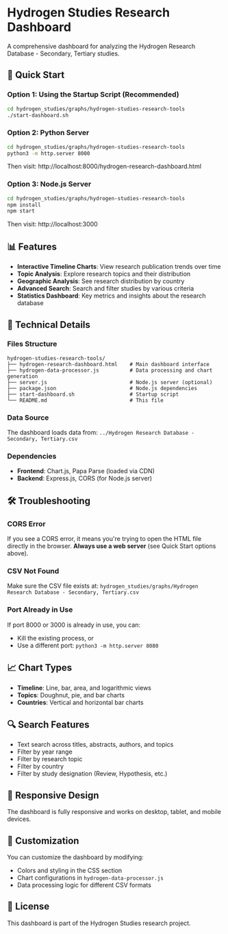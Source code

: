 # Hydrogen Studies Research Dashboard

A comprehensive dashboard for analyzing the Hydrogen Research Database - Secondary, Tertiary studies.

## 🚀 Quick Start

### Option 1: Using the Startup Script (Recommended)
```bash
cd hydrogen_studies/graphs/hydrogen-studies-research-tools
./start-dashboard.sh
```

### Option 2: Python Server
```bash
cd hydrogen_studies/graphs/hydrogen-studies-research-tools
python3 -m http.server 8000
```
Then visit: http://localhost:8000/hydrogen-research-dashboard.html

### Option 3: Node.js Server
```bash
cd hydrogen_studies/graphs/hydrogen-studies-research-tools
npm install
npm start
```
Then visit: http://localhost:3000

## 📊 Features

- **Interactive Timeline Charts**: View research publication trends over time
- **Topic Analysis**: Explore research topics and their distribution
- **Geographic Analysis**: See research distribution by country
- **Advanced Search**: Search and filter studies by various criteria
- **Statistics Dashboard**: Key metrics and insights about the research database

## 🔧 Technical Details

### Files Structure
```
hydrogen-studies-research-tools/
├── hydrogen-research-dashboard.html    # Main dashboard interface
├── hydrogen-data-processor.js          # Data processing and chart generation
├── server.js                           # Node.js server (optional)
├── package.json                        # Node.js dependencies
├── start-dashboard.sh                  # Startup script
└── README.md                           # This file
```

### Data Source
The dashboard loads data from: `../Hydrogen Research Database - Secondary, Tertiary.csv`

### Dependencies
- **Frontend**: Chart.js, Papa Parse (loaded via CDN)
- **Backend**: Express.js, CORS (for Node.js server)

## 🛠️ Troubleshooting

### CORS Error
If you see a CORS error, it means you're trying to open the HTML file directly in the browser. **Always use a web server** (see Quick Start options above).

### CSV Not Found
Make sure the CSV file exists at: `hydrogen_studies/graphs/Hydrogen Research Database - Secondary, Tertiary.csv`

### Port Already in Use
If port 8000 or 3000 is already in use, you can:
- Kill the existing process, or
- Use a different port: `python3 -m http.server 8080`

## 📈 Chart Types

- **Timeline**: Line, bar, area, and logarithmic views
- **Topics**: Doughnut, pie, and bar charts
- **Countries**: Vertical and horizontal bar charts

## 🔍 Search Features

- Text search across titles, abstracts, authors, and topics
- Filter by year range
- Filter by research topic
- Filter by country
- Filter by study designation (Review, Hypothesis, etc.)

## 📱 Responsive Design

The dashboard is fully responsive and works on desktop, tablet, and mobile devices.

## 🎨 Customization

You can customize the dashboard by modifying:
- Colors and styling in the CSS section
- Chart configurations in `hydrogen-data-processor.js`
- Data processing logic for different CSV formats

## 📄 License

This dashboard is part of the Hydrogen Studies research project. 
